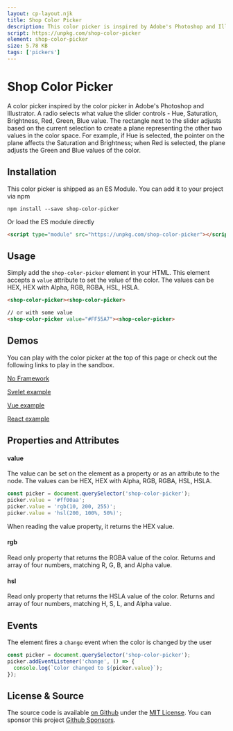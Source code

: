 ```yaml
---
layout: cp-layout.njk
title: Shop Color Picker
description: This color picker is inspired by Adobe's Photoshop and Illustrator.
script: https://unpkg.com/shop-color-picker
element: shop-color-picker
size: 5.78 KB
tags: ['pickers']
---
```


# Shop Color Picker

A color picker inspired by the color picker in Adobe's Photoshop and Illustrator. A radio selects what value the slider controls - Hue, Saturation, Brightness, Red, Green, Blue value. The rectangle next to the slider adjusts based on the current selection to create a plane representing the other two values in the color space. For example, if Hue is selected, the pointer on the plane affects the Saturation and Brightness; when Red is selected, the plane adjusts the Green and Blue values of the color. 

## Installation 
This color picker is shipped as an ES Module. You can add it to your project via npm

```shell
npm install --save shop-color-picker
```

Or load the ES module directly

```html
<script type="module" src="https://unpkg.com/shop-color-picker"></script>
```

## Usage
Simply add the `shop-color-picker` element in your HTML. This element accepts a `value` attribute to set the value of the color. 
The values can be HEX, HEX with Alpha, RGB, RGBA, HSL, HSLA.

```html
<shop-color-picker><shop-color-picker>

// or with some value
<shop-color-picker value="#FF55A7"><shop-color-picker>
```

## Demos
You can play with the color picker at the top of this page or check out the following links to play in the sandbox.

[No Framework](https://codesandbox.io/s/shop-color-picker-yv4p3)

[Svelet example](https://codesandbox.io/s/shop-color-picker-svelte-cx8hf)

[Vue example](https://codesandbox.io/s/shop-color-picker-vue-3m9n6)

[React example](https://codesandbox.io/s/shop-color-picker-react-ctt32)

## Properties and Attributes

#### value
The value can be set on the element as a property or as an attribute to the node. The values can be HEX, HEX with Alpha, RGB, RGBA, HSL, HSLA.

```javascript
const picker = document.querySelector('shop-color-picker');
picker.value = '#ff00aa';
picker.value = 'rgb(10, 200, 255)';
picker.value = 'hsl(200, 100%, 50%)';
```

When reading the value property, it returns the HEX value. 

#### rgb
Read only property that returns the RGBA value of the color. Returns and array of four numbers, matching R, G, B, and Alpha value.

#### hsl
Read only property that returns the HSLA value of the color. Returns and array of four numbers, matching H, S, L, and Alpha value.

## Events
The element fires a `change` event when the color is changed by the user

```javascript
const picker = document.querySelector('shop-color-picker');
picker.addEventListener('change', () => {
  console.log(`Color changed to ${picker.value}`);
});
```

## License & Source
The source code is available [on Github](https://github.com/pshihn/every-color-picker) under the [MIT License](https://github.com/pshihn/every-color-picker/blob/master/LICENSE). You can sponsor this project [Github Sponsors](https://github.com/sponsors/pshihn).